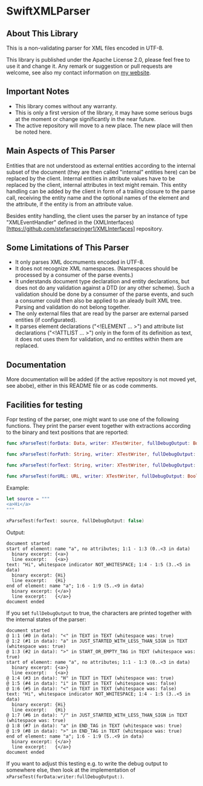 # SwiftXMLParser

## About This Library

This is a non-validating parser for XML files encoded in UTF-8.

This library is published under the Apache License 2.0, please feel free to use it and change it. Any remark or suggestion or pull requests are welcome, see also my contact information on [my website](https://stefanspringer.com).

## Important Notes

- This library comes without any warranty.
- This is only a first version of the library, it may have some serious bugs at the moment or change significantly in the near future.
- The active repository will move to a new place. The new place will then be noted here.

## Main Aspects of This Parser

Entities that are not understood as external entities according to the internal subset of the document (they are then called "internal" entities here) can be replaced by the client. Internal entities in attribute values have to be replaced by the client, internal attributes in text might remain. This entity handling can be added by the client in form of a trailing closure to the parse call, receiving the entity name and the optional names of the element and the attribute, if the entity is from an attribute value.

Besides entity handling, the client uses the parser by an instance of type "XMLEventHandler" defined in the (XMLInterfaces)[https://github.com/stefanspringer1/XMLInterfaces] repository.

## Some Limitations of This Parser

- It only parses XML docmuments encoded in UTF-8.
- It does not recognize XML namespaces. (Namespaces should be processed by a consumer of the parse events.)
- It understands document type declaration and entity declarations, but does not do any validation against a DTD (or any other scheme). Such a validation should be done by a consumer of the parse events, and such a consumer could then also be applied to an aleady built XML tree. Parsing and validation do not belong together.
- The only external files that are read by the parser are external parsed entities (if configurated).
- It parses element declarations ("\<!ELEMENT ... >") and attribute list declarations ("\<!ATTLIST ... >") only in the form of its definition as text, it does not uses them for validation, and no enttites within them are replaced.

## Documentation

More documentation will be added (if the active repository is not moved yet, see abobe), either in this README file or as code comments.

## Facilities for testing

Fopr testing of the parser, one might want to use one of the following functions. They print the parser event together with extractions according to the binary and text positions that are reported:

```Swift
func xParseTest(forData: Data, writer: XTestWriter, fullDebugOutput: Bool)
```

```Swift
func xParseTest(forPath: String, writer: XTestWriter, fullDebugOutput: Bool) throws
```

```Swift
func xParseTest(forText: String, writer: XTestWriter, fullDebugOutput: Bool)
```

```Swift
func xParseTest(forURL: URL, writer: XTestWriter, fullDebugOutput: Bool) throws
```

Example:

```Swift
let source = """
<a>Hi</a>
"""

xParseTest(forText: source, fullDebugOutput: false)
```

Output:

```text
document started
start of element: name "a", no attributes; 1:1 - 1:3 (0..<3 in data)
  binary excerpt: {<a>}
  line excerpt:   {<a>}
text: "Hi", whitespace indicator NOT_WHITESPACE; 1:4 - 1:5 (3..<5 in data)
  binary excerpt: {Hi}
  line excerpt:   {Hi}
end of element: name "a"; 1:6 - 1:9 (5..<9 in data)
  binary excerpt: {</a>}
  line excerpt:   {</a>}
document ended
```

If you set `fullDebugOutput` to true, the characters are printed together with the internal states of the parser:

```text
document started
@ 1:1 (#0 in data): "<" in TEXT in TEXT (whitespace was: true)
@ 1:2 (#1 in data): "a" in JUST_STARTED_WITH_LESS_THAN_SIGN in TEXT (whitespace was: true)
@ 1:3 (#2 in data): ">" in START_OR_EMPTY_TAG in TEXT (whitespace was: true)
start of element: name "a", no attributes; 1:1 - 1:3 (0..<3 in data)
  binary excerpt: {<a>}
  line excerpt:   {<a>}
@ 1:4 (#3 in data): "H" in TEXT in TEXT (whitespace was: true)
@ 1:5 (#4 in data): "i" in TEXT in TEXT (whitespace was: false)
@ 1:6 (#5 in data): "<" in TEXT in TEXT (whitespace was: false)
text: "Hi", whitespace indicator NOT_WHITESPACE; 1:4 - 1:5 (3..<5 in data)
  binary excerpt: {Hi}
  line excerpt:   {Hi}
@ 1:7 (#6 in data): "/" in JUST_STARTED_WITH_LESS_THAN_SIGN in TEXT (whitespace was: true)
@ 1:8 (#7 in data): "a" in END_TAG in TEXT (whitespace was: true)
@ 1:9 (#8 in data): ">" in END_TAG in TEXT (whitespace was: true)
end of element: name "a"; 1:6 - 1:9 (5..<9 in data)
  binary excerpt: {</a>}
  line excerpt:   {</a>}
document ended
```

If you want to adjust this testing e.g. to write the debug output to somewhere else, then look at the implementation of `xParseTest(forData:writer:fullDebugOutput:)`.
